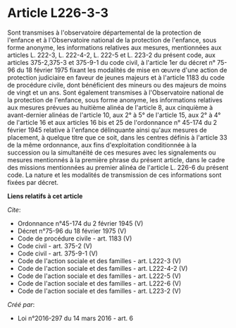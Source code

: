 # Article L226-3-3

Sont transmises à l'observatoire départemental de la protection de l'enfance et à l'Observatoire national de la protection de
l'enfance, sous forme anonyme, les informations relatives aux mesures, mentionnées aux articles L. 222-3, L. 222-4-2, L.
222-5 et L. 223-2 du présent code, aux articles 375-2,375-3 et 375-9-1 du code civil, à l'article 1er du décret n° 75-96 du
18 février 1975 fixant les modalités de mise en œuvre d'une action de protection judiciaire en faveur de jeunes majeurs et à
l'article 1183 du code de procédure civile, dont bénéficient des mineurs ou des majeurs de moins de vingt et un ans. Sont
également transmises à l'Observatoire national de la protection de l'enfance, sous forme anonyme, les informations relatives
aux mesures prévues au huitième alinéa de l'article 8, aux cinquième à avant-dernier alinéas de l'article 10, aux 2° à 5° de
l'article 15, aux 2° à 4° de l'article 16 et aux articles 16 bis et 25 de l'ordonnance n° 45-174 du 2 février 1945 relative à
l'enfance délinquante ainsi qu'aux mesures de placement, à quelque titre que ce soit, dans les centres définis à l'article 33
de la même ordonnance, aux fins d'exploitation conditionnée à la succession ou la simultanéité de ces mesures avec les
signalements ou mesures mentionnés à la première phrase du présent article, dans le cadre des missions mentionnées au premier
alinéa de l'article L. 226-6 du présent code. La nature et les modalités de transmission de ces informations sont fixées par
décret.

**Liens relatifs à cet article**

_Cite_:

  - Ordonnance n°45-174 du 2 février 1945 (V)
  - Décret n°75-96  du 18 février 1975 (V)
  - Code de procédure civile - art. 1183 (V)
  - Code civil - art. 375-2 (V)
  - Code civil - art. 375-9-1 (V)
  - Code de l'action sociale et des familles - art. L222-3 (V)
  - Code de l'action sociale et des familles - art. L222-4-2 (V)
  - Code de l'action sociale et des familles - art. L222-5 (V)
  - Code de l'action sociale et des familles - art. L222-6 (V)
  - Code de l'action sociale et des familles - art. L223-2 (V)

_Créé par_:

  - Loi n°2016-297 du 14 mars 2016 - art. 6
